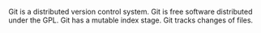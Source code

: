 Git is a distributed version control system.
Git is free software distributed under the GPL.
Git has a mutable index stage.
Git tracks changes of files.

